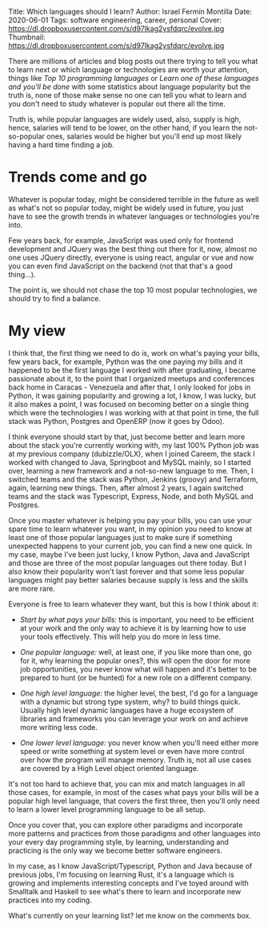 Title: Which languages should I learn?
Author: Israel Fermín Montilla
Date: 2020-06-01
Tags: software engineering, career, personal
Cover: https://dl.dropboxusercontent.com/s/d97lkag2ysfdqrc/evolve.jpg
Thumbnail: https://dl.dropboxusercontent.com/s/d97lkag2ysfdqrc/evolve.jpg


There are millions of articles and blog posts out there trying to
tell you what to learn next or which language or technologies are 
worth your attention, things like *Top 10 programming languages* or
*Learn one of these languages and you'll be done* with some statistics
about language popularity but the truth is, none of those make sense
no one can tell you what to learn and you don't need to study whatever
is popular out there all the time.

Truth is, while popular languages are widely used, also, supply is high,
hence, salaries will tend to be lower, on the other hand, if you learn
the not-so-popular ones, salaries would be higher but you'll end up
most likely having a hard time finding a job.

# Trends come and go
Whatever is popular today, might be considered terrible in the future as well
as what's not so popular today, might be widely used in future, you just have
to see the growth trends in whatever languages or technologies you're into.

Few years back, for example, JavaScript was used only for frontend development
and JQuery was the best thing out there for it, now, almost no one uses JQuery
directly, everyone is using react, angular or vue and now you can even find
JavaScript on the backend (not that that's a good thing...).

The point is, we should not chase the top 10 most popular technologies, we should
try to find a balance.

# My view
I think that, the first thing we need to do is, work on what's paying your bills,
few years back, for example, Python was the one paying my bills and it happened to
be the first language I worked with after graduating, I became passionate about it,
to the point that I organized meetups and conferences back home in Caracas - Venezuela
and after that, I only looked for jobs in Python, it was gaining popularity and growing
a lot, I know, I was lucky, but it also makes a point, I was focused on becoming
better on a single thing which were the technologies I was working with at that point
in time, the full stack was Python, Postgres and OpenERP (now it goes by Odoo).

I think everyone should start by that, just become better and learn more about
the stack you're currently working with, my last 100% Python job was at my
previous company (dubizzle/OLX), when I joined Careem, the stack I worked with
changed to Java, Springboot and MySQL mainly, so I started over, learning a new
framework and a not-so-new language to me. Then, I switched teams and the stack
was Python, Jenkins (groovy) and Terraform, again, learning new things. Then, after
almost 2 years, I again switched teams and the stack was Typescript, Express, Node,
and both MySQL and Postgres.

Once you master whatever is helping you pay your bills, you can use your spare
time to learn whatever you want, in my opinion you need to know at least one
of those popular languages just to make sure if something unexpected happens 
to your current job, you can find a new one quick. In my case, maybe I've been
just lucky, I know Python, Java and JavaScript and those are three of the most
popular languages out there today. But I also know their popularity won't last forever
and that some less popular languages might pay better salaries because supply is
less and the skills are more rare.

Everyone is free to learn whatever they want, but this is how I think about it:

* *Start by what pays your bills:* this is important, you need to be efficient at
your work and the only way to achieve it is by learning how to use your tools
effectively. This will help you do more in less time.

* *One popular language:* well, at least one, if you like more than one, go for it,
why learning the popular ones?, this will open the door for more job opportunities,
you never know what will happen and it's better to be prepared to hunt (or be hunted)
for a new role on a different company.

* *One high level language:* the higher level, the best, I'd go for a language with
a dynamic but strong type system, why? to build things quick. Usually high level
dynamic languages have a huge ecosystem of libraries and frameworks you can leverage
your work on and achieve more writing less code.

* *One lower level language:* you never know when you'll need either more speed or
write something at system level or even have more control over how the program will
manage memory. Truth is, not all use cases are covered by a High Level object oriented
language.

It's not too hard to achieve that, you can mix and match languages in all those cases, 
for example, in most of the cases what pays your bills will be a popular high level
language, that covers the first three, then you'll only need to learn a lower level
programming language to be all setup.

Once you cover that, you can explore other paradigms and incorporate more patterns
and practices from those paradigms and other languages into your every day programming
style, by learning, understanding and practicing is the only way we become better
software engineers.

In my case, as I know JavaScript/Typescript, Python and Java because of previous jobs,
I'm focusing on learning Rust, it's a language which is growing and implements interesting
concepts and I've toyed around with Smalltalk and Haskell to see what's there to learn and 
incorporate new practices into my coding. 

What's currently on your learning list? let me know on the comments box.

